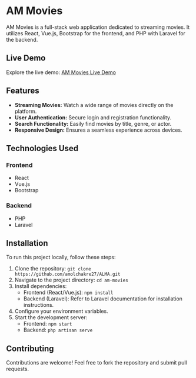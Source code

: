 # AM Movies

AM Movies is a full-stack web application dedicated to streaming movies. It utilizes React, Vue.js, Bootstrap for the frontend, and PHP with Laravel for the backend.

## Live Demo

Explore the live demo: [AM Movies Live Demo](https://abosonic.com/)

## Features

- **Streaming Movies:** Watch a wide range of movies directly on the platform.
- **User Authentication:** Secure login and registration functionality.
- **Search Functionality:** Easily find movies by title, genre, or actor.
- **Responsive Design:** Ensures a seamless experience across devices.

## Technologies Used

### Frontend

- React
- Vue.js
- Bootstrap

### Backend

- PHP
- Laravel

## Installation

To run this project locally, follow these steps:

1. Clone the repository: `git clone https://github.com/amolchakre27/ALMA.git`
2. Navigate to the project directory: `cd am-movies`
3. Install dependencies:
   - Frontend (React/Vue.js): `npm install`
   - Backend (Laravel): Refer to Laravel documentation for installation instructions.
4. Configure your environment variables.
5. Start the development server:
   - Frontend: `npm start`
   - Backend: `php artisan serve`

## Contributing

Contributions are welcome! Feel free to fork the repository and submit pull requests.